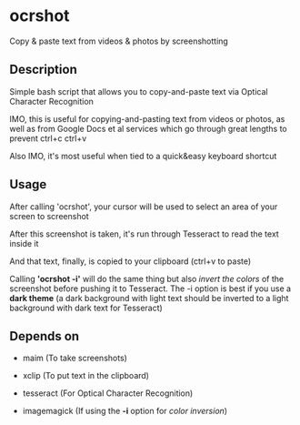 # ocrshot
Copy &amp; paste text from videos &amp; photos by screenshotting

## Description
Simple bash script that allows you to copy-and-paste text via Optical Character Recognition

IMO, this is useful for copying-and-pasting text from videos or photos, as well as from Google Docs et al services which go through great lengths to prevent ctrl+c ctrl+v

Also IMO, it's most useful when tied to a quick&easy keyboard shortcut

## Usage
After calling 'ocrshot', your cursor will be used to select an area of your screen to screenshot

After this screenshot is taken, it's run through Tesseract to read the text inside it

And that text, finally, is copied to your clipboard (ctrl+v to paste)


Calling **'ocrshot -i'** will do the same thing but also *invert the colors* of the screenshot before pushing it to Tesseract. The -i option is best if you use a **dark theme** (a dark background with light text should be inverted to a light background with dark text for Tesseract)


## Depends on
 - maim (To take screenshots)

 - xclip (To put text in the clipboard)

 - tesseract (For Optical Character Recognition)

 - imagemagick (If using the **-i** option for *color inversion*)
